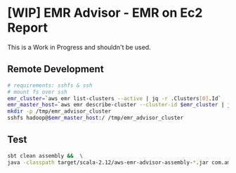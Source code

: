 # [WIP] EMR Advisor - EMR on Ec2 Report

This is a Work in Progress and shouldn't be used.

## Remote Development

```bash
# requirements: sshfs & ssh
# mount fs over ssh
emr_cluster=`aws emr list-clusters --active | jq -r .Clusters[0].Id`
emr_master_host=`aws emr describe-cluster --cluster-id $emr_cluster | jq -r .Cluster.MasterPublicDnsName`
mkdir -p /tmp/emr_advisor_cluster 
sshfs hadoop@$emr_master_host:/ /tmp/emr_advisor_cluster
```

## Test

```bash
sbt clean assembly &&  \
java -classpath target/scala-2.12/aws-emr-advisor-assembly-*.jar com.amazonaws.emr.ClusterAnalyzer
```

